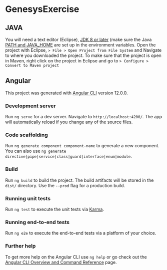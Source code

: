 # GenesysExercise

## JAVA

You will need a text editor (Eclipse), [JDK 8 or later](https://www.oracle.com/java/technologies/javase-jdk16-downloads.html) (make sure the Java [PATH and JAVA_HOME](https://mkyong.com/java/how-to-set-java_home-on-windows-10/) are set up in the environment variables.
Open the project with Eclipse, `> File > Open Project from File System` and Navigate to where you downloaded the project.
To make sure that the project is open in Maven, right click on the project in Eclipse and go to `> Configure > Convert to Maven project`

## Angular

This project was generated with [Angular CLI](https://github.com/angular/angular-cli) version 12.0.0.

### Development server

Run `ng serve` for a dev server. Navigate to `http://localhost:4200/`. The app will automatically reload if you change any of the source files.

### Code scaffolding

Run `ng generate component component-name` to generate a new component. You can also use `ng generate directive|pipe|service|class|guard|interface|enum|module`.

### Build

Run `ng build` to build the project. The build artifacts will be stored in the `dist/` directory. Use the `--prod` flag for a production build.

### Running unit tests

Run `ng test` to execute the unit tests via [Karma](https://karma-runner.github.io).

### Running end-to-end tests

Run `ng e2e` to execute the end-to-end tests via a platform of your choice.

### Further help

To get more help on the Angular CLI use `ng help` or go check out the [Angular CLI Overview and Command Reference](https://angular.io/cli) page.
